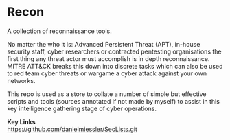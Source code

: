 # Recon
A collection of reconnaissance tools.

No matter the who it is: Advanced Persistent Threat (APT), in-house security staff, cyber researchers or contracted pentesting organisations the first thing any threat actor must accomplish is in depth reconnaissance. 
MITRE ATT&CK breaks this down into discrete tasks which can also be used to red team cyber threats or wargame a cyber attack against your own networks.

This repo is used as a store to collate a number of simple but effective scripts and tools (sources annotated if not made by myself) to assist in this key intelligence gathering stage of cyber operations.

<strong>Key Links</strong><br>
https://github.com/danielmiessler/SecLists.git
